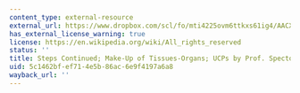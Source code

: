 ```yaml
---
content_type: external-resource
external_url: https://www.dropbox.com/scl/fo/mti4225ovm6ttkxs61ig4/AACXGYL_Y3ABMoZRV6SNaPE/Lecture%20Recordings?dl=0&preview=25-2-11+2.782%2C+HST.524+Steps+Continued%3B++Make-up+of+Tissues-Organs%3B+UCPs+%28Spector%29+LWC.mp4&rlkey=lk9sc8zmko2ozm8m59o8qza0y&subfolder_nav_tracking=1
has_external_license_warning: true
license: https://en.wikipedia.org/wiki/All_rights_reserved
status: ''
title: Steps Continued; Make-Up of Tissues-Organs; UCPs by Prof. Spector
uid: 5c1462bf-ef71-4e5b-86ac-6e9f4197a6a8
wayback_url: ''
---
```

